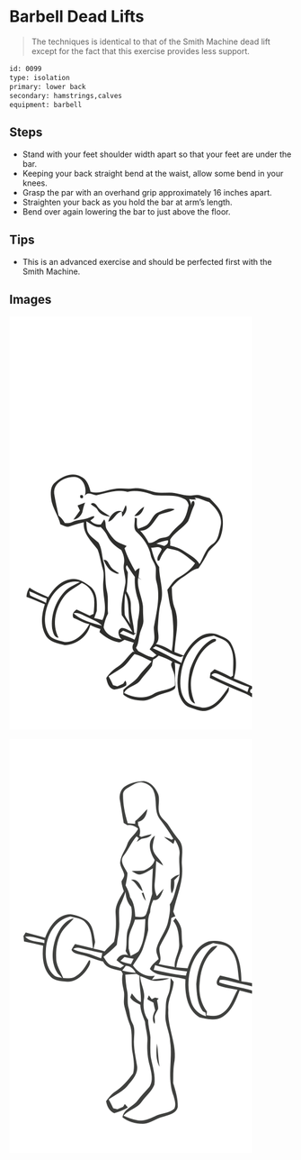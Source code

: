 # Barbell Dead Lifts
> The techniques is identical to that of the Smith Machine dead lift except for the fact that this exercise provides less support.

``` 
id: 0099 
type: isolation 
primary: lower back 
secondary: hamstrings,calves 
equipment: barbell 
``` 

## Steps

 - Stand with your feet shoulder width apart so that your feet are under the bar.
 - Keeping your back straight bend at the waist, allow some bend in your knees.
 - Grasp the par with an overhand grip approximately 16 inches apart.
 - Straighten your back as you hold the bar at arm’s length.
 - Bend over again lowering the bar to just above the floor.

## Tips

 - This is an advanced exercise and should be perfected first with the Smith Machine.

## Images

![](../svg/0099-relaxation.svg)

![](../svg/0099-tension.svg)
